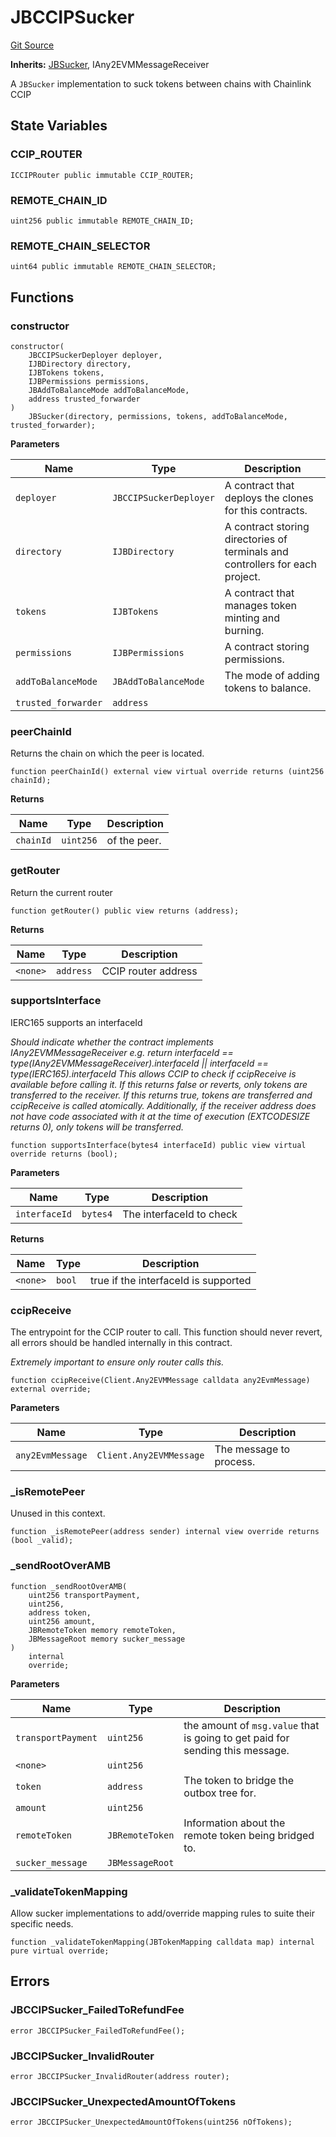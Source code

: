 # JBCCIPSucker
[Git Source](https://github.com/Bananapus/nana-suckers/blob/faba69dd26a284c037886fb39a0fe6a34055e8dd/src/JBCCIPSucker.sol)

**Inherits:**
[JBSucker](/docs/v4/api/suckers/JBSucker.sol/abstract.JBSucker.md), IAny2EVMMessageReceiver

A `JBSucker` implementation to suck tokens between chains with Chainlink CCIP


## State Variables
### CCIP_ROUTER

```solidity
ICCIPRouter public immutable CCIP_ROUTER;
```


### REMOTE_CHAIN_ID

```solidity
uint256 public immutable REMOTE_CHAIN_ID;
```


### REMOTE_CHAIN_SELECTOR

```solidity
uint64 public immutable REMOTE_CHAIN_SELECTOR;
```


## Functions
### constructor


```solidity
constructor(
    JBCCIPSuckerDeployer deployer,
    IJBDirectory directory,
    IJBTokens tokens,
    IJBPermissions permissions,
    JBAddToBalanceMode addToBalanceMode,
    address trusted_forwarder
)
    JBSucker(directory, permissions, tokens, addToBalanceMode, trusted_forwarder);
```
**Parameters**

|Name|Type|Description|
|----|----|-----------|
|`deployer`|`JBCCIPSuckerDeployer`|A contract that deploys the clones for this contracts.|
|`directory`|`IJBDirectory`|A contract storing directories of terminals and controllers for each project.|
|`tokens`|`IJBTokens`|A contract that manages token minting and burning.|
|`permissions`|`IJBPermissions`|A contract storing permissions.|
|`addToBalanceMode`|`JBAddToBalanceMode`|The mode of adding tokens to balance.|
|`trusted_forwarder`|`address`||


### peerChainId

Returns the chain on which the peer is located.


```solidity
function peerChainId() external view virtual override returns (uint256 chainId);
```
**Returns**

|Name|Type|Description|
|----|----|-----------|
|`chainId`|`uint256`|of the peer.|


### getRouter

Return the current router


```solidity
function getRouter() public view returns (address);
```
**Returns**

|Name|Type|Description|
|----|----|-----------|
|`<none>`|`address`|CCIP router address|


### supportsInterface

IERC165 supports an interfaceId

*Should indicate whether the contract implements IAny2EVMMessageReceiver
e.g. return interfaceId == type(IAny2EVMMessageReceiver).interfaceId || interfaceId == type(IERC165).interfaceId
This allows CCIP to check if ccipReceive is available before calling it.
If this returns false or reverts, only tokens are transferred to the receiver.
If this returns true, tokens are transferred and ccipReceive is called atomically.
Additionally, if the receiver address does not have code associated with
it at the time of execution (EXTCODESIZE returns 0), only tokens will be transferred.*


```solidity
function supportsInterface(bytes4 interfaceId) public view virtual override returns (bool);
```
**Parameters**

|Name|Type|Description|
|----|----|-----------|
|`interfaceId`|`bytes4`|The interfaceId to check|

**Returns**

|Name|Type|Description|
|----|----|-----------|
|`<none>`|`bool`|true if the interfaceId is supported|


### ccipReceive

The entrypoint for the CCIP router to call. This function should
never revert, all errors should be handled internally in this contract.

*Extremely important to ensure only router calls this.*


```solidity
function ccipReceive(Client.Any2EVMMessage calldata any2EvmMessage) external override;
```
**Parameters**

|Name|Type|Description|
|----|----|-----------|
|`any2EvmMessage`|`Client.Any2EVMMessage`|The message to process.|


### _isRemotePeer

Unused in this context.


```solidity
function _isRemotePeer(address sender) internal view override returns (bool _valid);
```

### _sendRootOverAMB




```solidity
function _sendRootOverAMB(
    uint256 transportPayment,
    uint256,
    address token,
    uint256 amount,
    JBRemoteToken memory remoteToken,
    JBMessageRoot memory sucker_message
)
    internal
    override;
```
**Parameters**

|Name|Type|Description|
|----|----|-----------|
|`transportPayment`|`uint256`|the amount of `msg.value` that is going to get paid for sending this message.|
|`<none>`|`uint256`||
|`token`|`address`|The token to bridge the outbox tree for.|
|`amount`|`uint256`||
|`remoteToken`|`JBRemoteToken`|Information about the remote token being bridged to.|
|`sucker_message`|`JBMessageRoot`||


### _validateTokenMapping

Allow sucker implementations to add/override mapping rules to suite their specific needs.


```solidity
function _validateTokenMapping(JBTokenMapping calldata map) internal pure virtual override;
```

## Errors
### JBCCIPSucker_FailedToRefundFee

```solidity
error JBCCIPSucker_FailedToRefundFee();
```

### JBCCIPSucker_InvalidRouter

```solidity
error JBCCIPSucker_InvalidRouter(address router);
```

### JBCCIPSucker_UnexpectedAmountOfTokens

```solidity
error JBCCIPSucker_UnexpectedAmountOfTokens(uint256 nOfTokens);
```

